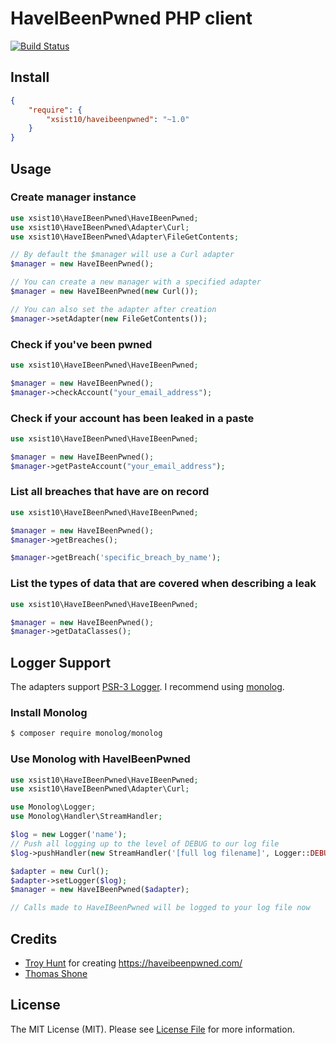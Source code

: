 # HaveIBeenPwned PHP client

[![Build Status](https://travis-ci.org/xsist10/HaveIBeenPwned.svg?branch=master)](hhttps://travis-ci.org/xsist10/HaveIBeenPwned)

## Install

``` json
{
    "require": {
        "xsist10/haveibeenpwned": "~1.0"
    }
}
```

## Usage

### Create manager instance
``` php
use xsist10\HaveIBeenPwned\HaveIBeenPwned;
use xsist10\HaveIBeenPwned\Adapter\Curl;
use xsist10\HaveIBeenPwned\Adapter\FileGetContents;

// By default the $manager will use a Curl adapter
$manager = new HaveIBeenPwned();

// You can create a new manager with a specified adapter
$manager = new HaveIBeenPwned(new Curl());

// You can also set the adapter after creation
$manager->setAdapter(new FileGetContents());

```

### Check if you've been pwned
``` php
use xsist10\HaveIBeenPwned\HaveIBeenPwned;

$manager = new HaveIBeenPwned();
$manager->checkAccount("your_email_address");
```

### Check if your account has been leaked in a paste
``` php
use xsist10\HaveIBeenPwned\HaveIBeenPwned;

$manager = new HaveIBeenPwned();
$manager->getPasteAccount("your_email_address");
```

### List all breaches that have are on record
``` php
use xsist10\HaveIBeenPwned\HaveIBeenPwned;

$manager = new HaveIBeenPwned();
$manager->getBreaches();

$manager->getBreach('specific_breach_by_name');
```

### List the types of data that are covered when describing a leak
``` php
use xsist10\HaveIBeenPwned\HaveIBeenPwned;

$manager = new HaveIBeenPwned();
$manager->getDataClasses();
```

## Logger Support

The adapters support [PSR-3 Logger](http://www.php-fig.org/psr/psr-3/). I recommend using [monolog](https://github.com/Seldaek/monolog).

### Install Monolog
```bash
$ composer require monolog/monolog
```

### Use Monolog with HaveIBeenPwned
```php
use xsist10\HaveIBeenPwned\HaveIBeenPwned;
use xsist10\HaveIBeenPwned\Adapter\Curl;

use Monolog\Logger;
use Monolog\Handler\StreamHandler;

$log = new Logger('name');
// Push all logging up to the level of DEBUG to our log file
$log->pushHandler(new StreamHandler('[full log filename]', Logger::DEBUG));

$adapter = new Curl();
$adapter->setLogger($log);
$manager = new HaveIBeenPwned($adapter);

// Calls made to HaveIBeenPwned will be logged to your log file now
```

## Credits

- [Troy Hunt](https://github.com/troyhunt) for creating https://haveibeenpwned.com/
- [Thomas Shone](https://github.com/xsist10)


## License

The MIT License (MIT). Please see [License File](https://github.com/xsist10/HaveIBeenPwned/blob/master/LICENSE) for more information.
